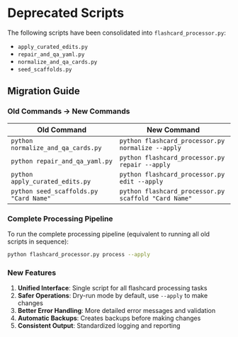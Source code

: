 # Deprecated Scripts

The following scripts have been consolidated into `flashcard_processor.py`:

- `apply_curated_edits.py`
- `repair_and_qa_yaml.py`
- `normalize_and_qa_cards.py`
- `seed_scaffolds.py`

## Migration Guide

### Old Commands -> New Commands

| Old Command | New Command |
|-------------|-------------|
| `python normalize_and_qa_cards.py` | `python flashcard_processor.py normalize --apply` |
| `python repair_and_qa_yaml.py` | `python flashcard_processor.py repair --apply` |
| `python apply_curated_edits.py` | `python flashcard_processor.py edit --apply` |
| `python seed_scaffolds.py "Card Name"` | `python flashcard_processor.py scaffold "Card Name"` |

### Complete Processing Pipeline

To run the complete processing pipeline (equivalent to running all old scripts in sequence):

```bash
python flashcard_processor.py process --apply
```

### New Features

1. **Unified Interface**: Single script for all flashcard processing tasks
2. **Safer Operations**: Dry-run mode by default, use `--apply` to make changes
3. **Better Error Handling**: More detailed error messages and validation
4. **Automatic Backups**: Creates backups before making changes
5. **Consistent Output**: Standardized logging and reporting
